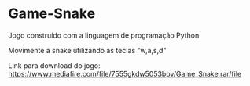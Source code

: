 # Game-Snake
Jogo construído com a linguagem de programação Python

Movimente a snake utilizando as teclas "w,a,s,d"

Link para download do jogo: https://www.mediafire.com/file/7555gkdw5053bpv/Game_Snake.rar/file
